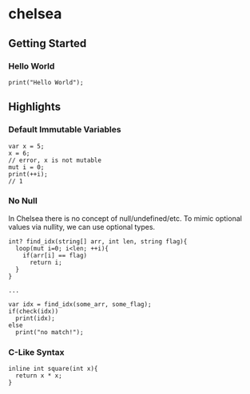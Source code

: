 # chelsea

## Getting Started

### Hello World

```
print("Hello World");
```

## Highlights

### Default Immutable Variables

```
var x = 5;
x = 6;
// error, x is not mutable 
mut i = 0;
print(++i);
// 1
```

### No Null

In Chelsea there is no concept of null/undefined/etc. To mimic optional values via nullity, we can use optional types. 

```
int? find_idx(string[] arr, int len, string flag){
  loop(mut i=0; i<len; ++i){
    if(arr[i] == flag)
      return i;
  }
}

...

var idx = find_idx(some_arr, some_flag);
if(check(idx))
  print(idx);
else 
  print("no match!");
```

### C-Like Syntax

```
inline int square(int x){
  return x * x;
}
```


